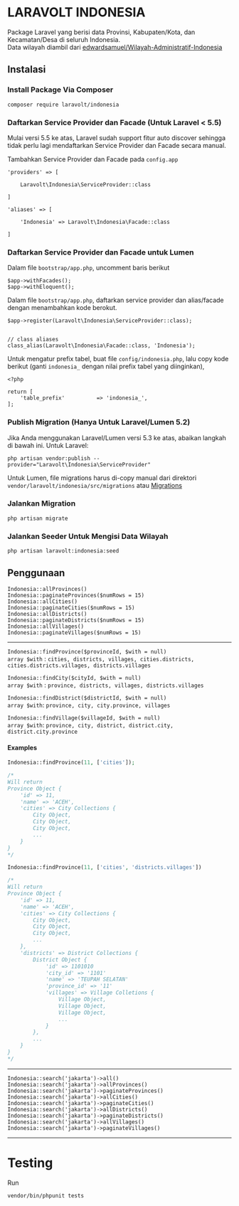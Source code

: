 # LARAVOLT INDONESIA

Package Laravel yang berisi data Provinsi, Kabupaten/Kota, dan Kecamatan/Desa di seluruh Indonesia.  
Data wilayah diambil dari [edwardsamuel/Wilayah-Administratif-Indonesia](https://github.com/edwardsamuel/Wilayah-Administratif-Indonesia)

## Instalasi

### Install Package Via Composer
`composer require laravolt/indonesia`

### Daftarkan Service Provider dan Facade (Untuk Laravel < 5.5)

Mulai versi 5.5 ke atas, Laravel sudah support fitur auto discover sehingga tidak perlu lagi mendaftarkan Service Provider dan Facade secara manual.

Tambahkan Service Provider dan Facade pada `config.app`

```
'providers' => [

    Laravolt\Indonesia\ServiceProvider::class

]
```

```
'aliases' => [

    'Indonesia' => Laravolt\Indonesia\Facade::class

]
```

### Daftarkan Service Provider dan Facade untuk Lumen
Dalam file `bootstrap/app.php`, uncomment baris berikut
```
$app->withFacades();
$app->withEloquent();
```

Dalam file `bootstrap/app.php`, daftarkan service provider dan alias/facade dengan menambahkan kode berokut.
```
$app->register(Laravolt\Indonesia\ServiceProvider::class);


// class aliases
class_alias(Laravolt\Indonesia\Facade::class, 'Indonesia');
```

Untuk mengatur prefix tabel, buat file `config/indonesia.php`, lalu copy kode berikut (ganti `indonesia_` dengan nilai prefix tabel yang diinginkan),
```
<?php

return [
	'table_prefix'			=> 'indonesia_',
];
```


### Publish Migration (Hanya Untuk Laravel/Lumen 5.2)
Jika Anda menggunakan Laravel/Lumen versi 5.3 ke atas, abaikan langkah di bawah ini.
Untuk Laravel:
```
php artisan vendor:publish --provider="Laravolt\Indonesia\ServiceProvider"
```
Untuk Lumen, file migrations harus di-copy manual dari direktori `vendor/laravolt/indonesia/src/migrations` atau [Migrations](src/migrations/)

### Jalankan Migration
```
php artisan migrate
```

### Jalankan Seeder Untuk Mengisi Data Wilayah
```
php artisan laravolt:indonesia:seed
```

## Penggunaan

`Indonesia::allProvinces()`  
`Indonesia::paginateProvinces($numRows = 15)`  
`Indonesia::allCities()`  
`Indonesia::paginateCities($numRows = 15)`  
`Indonesia::allDistricts()`  
`Indonesia::paginateDistricts($numRows = 15)`  
`Indonesia::allVillages()`  
`Indonesia::paginateVillages($numRows = 15)`  

---

`Indonesia::findProvince($provinceId, $with = null)`  
`array $with` : `cities, districts, villages, cities.districts, cities.districts.villages, districts.villages`

`Indonesia::findCity($cityId, $with = null)`  
`array $with` : `province, districts, villages, districts.villages`

`Indonesia::findDistrict($districtId, $with = null)`  
`array $with`: `province, city, city.province, villages`

`Indonesia::findVillage($villageId, $with = null)`  
`array $with`: `province, city, district, district.city, district.city.province`

#### Examples

```php
Indonesia::findProvince(11, ['cities']);

/*
Will return
Province Object {
    'id' => 11,
    'name' => 'ACEH',
    'cities' => City Collections {
        City Object,
        City Object,
        City Object,
        ...
    }
}
*/

Indonesia::findProvince(11, ['cities', 'districts.villages'])

/*
Will return
Province Object {
    'id' => 11,
    'name' => 'ACEH',
    'cities' => City Collections {
        City Object,
        City Object,
        City Object,
        ...
    },
    'districts' => District Collections {
        District Object {
            'id' => 1101010
            'city_id' => '1101'
            'name' => 'TEUPAH SELATAN'
            'province_id' => '11'
            'villages' => Village Colletions {
                Village Object,
                Village Object,
                Village Object,
                ...
            }
        },
        ...
    }
}
*/
```

---

`Indonesia::search('jakarta')->all()`  
`Indonesia::search('jakarta')->allProvinces()`  
`Indonesia::search('jakarta')->paginateProvinces()`  
`Indonesia::search('jakarta')->allCities()`  
`Indonesia::search('jakarta')->paginateCities()`  
`Indonesia::search('jakarta')->allDistricts()`  
`Indonesia::search('jakarta')->paginateDistricts()`  
`Indonesia::search('jakarta')->allVillages()`  
`Indonesia::search('jakarta')->paginateVillages()`  

---

# Testing

Run

```
vendor/bin/phpunit tests
```
